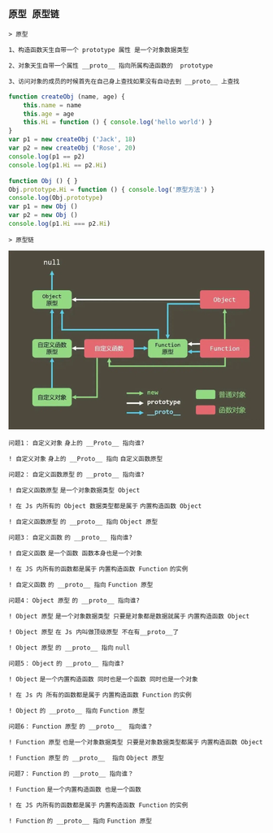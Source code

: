 `原型 原型链`
--

`> 原型`

`1、构造函数天生自带一个 prototype 属性 是一个对象数据类型`

`2、对象天生自带一个属性 __proto__ 指向所属构造函数的  prototype`

`3、访问对象的成员的时候首先在自己身上查找如果没有自动去到 __proto__ 上查找`

```js
function createObj (name, age) {
    this.name = name
    this.age = age
    this.Hi = function () { console.log('hello world') }
}
var p1 = new createObj ('Jack', 18)
var p2 = new createObj ('Rose', 20)
console.log(p1 == p2)
console.log(p1.Hi == p2.Hi)
```

```js
function Obj () { }
Obj.prototype.Hi = function () { console.log('原型方法') }
console.log(Obj.prototype)
var p1 = new Obj ()
var p2 = new Obj ()
console.log(p1.Hi === p2.Hi)
```

`> 原型链`

![原型链](../naturalResources/img/003-img/003-img/001.png)

`问题1：` `自定义对象` `身上的 __Proto__ 指向谁?`

`! 自定义对象` `身上的 __Proto__ 指向` `自定义函数原型`

`问题2：` `自定义函数原型` `的 __proto__ 指向谁?`

`! 自定义函数原型` `是一个对象数据类型 Object`

`! 在 Js 内所有的 Object 数据类型都是属于` `内置构造函数 Object`

`! 自定义函数原型` `的 __proto__ 指向` `Object 原型`

`问题3：` `自定义函数` `的 __proto__ 指向谁?`

`! 自定义函数` `是一个函数 函数本身也是一个对象`

`! 在 JS 内所有的函数都是属于` `内置构造函数 Function` `的实例`

`! 自定义函数` `的 __proto__ 指向` `Function 原型`

`问题4：` `Object 原型` `的 __proto__ 指向谁?`

`! Object 原型` `是一个对象数据类型 只要是对象都是数据就属于` `内置构造函数 Object `

`! Object 原型` `在 Js 内叫做顶级原型 不在有__proto__了`

`! Object 原型` `的 __proto__ 指向` `null`

`问题5：` `Object` `的 __proto__ 指向谁?`

`! Object` `是一个内置构造函数 同时也是一个函数 同时也是一个对象`

`! 在 Js 内 所有的函数都是属于` `内置构造函数 Function` `的实例`

`! Object` `的 __proto__ 指向` `Function 原型`

`问题6：` `Function 原型` `的 __proto__  指向谁？`

`! Function 原型` `也是一个对象数据类型 只要是对象数据类型都属于` `内置构造函数 Object`

`! Function 原型` `的 __proto__  指向` `Object 原型`

`问题7：` `Function` `的 __proto__ 指向谁？`

`! Function` `是一个内置构造函数 也是一个函数`

`! 在 JS 内所有的函数都是属于` `内置构造函数 Function` `的实例`

`! Function` `的 __proto__ 指向` `Function 原型`
